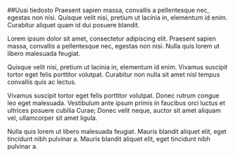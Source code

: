 ##Uusi tiedosto
Praesent sapien massa, convallis a pellentesque nec, egestas non nisi. Quisque velit nisi, pretium ut lacinia in, elementum id enim. Curabitur aliquet quam id dui posuere blandit.

Lorem ipsum dolor sit amet, consectetur adipiscing elit. Praesent sapien massa, convallis a pellentesque nec, egestas non nisi. Nulla quis lorem ut libero malesuada feugiat.

Quisque velit nisi, pretium ut lacinia in, elementum id enim. Vivamus suscipit tortor eget felis porttitor volutpat. Curabitur non nulla sit amet nisl tempus convallis quis ac lectus.

Vivamus suscipit tortor eget felis porttitor volutpat. Donec rutrum congue leo eget malesuada. Vestibulum ante ipsum primis in faucibus orci luctus et ultrices posuere cubilia Curae; Donec velit neque, auctor sit amet aliquam vel, ullamcorper sit amet ligula.

Nulla quis lorem ut libero malesuada feugiat. Mauris blandit aliquet elit, eget tincidunt nibh pulvinar a. Mauris blandit aliquet elit, eget tincidunt nibh pulvinar a.
